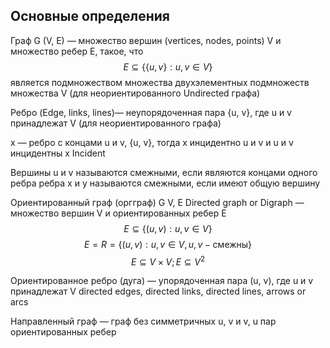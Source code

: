 ## Основные определения
Граф G (V, E) — множество вершин (vertices, nodes, points) V и множество ребер E, такое, что
$$
E\subseteq\{\{u, v\}:u, v\in V\}
$$
является подмножеством множества двухэлементных подмножеств множества V
(для неориентированного Undirected графа)


Ребро (Edge, links, lines)— неупорядоченная пара {u, v}, где u и v принадлежат V (для
неориентированного графа)


x — ребро с концами u и v, {u, v}, тогда x инцидентно u и v и u и v инцидентны x
Incident


Вершины u и v называются смежными, если являются концами одного ребра
ребра x и y называются смежными, если имеют общую вершину


Ориентированный граф (оргграф) G V, E Directed graph or Digraph — множество вершин V и
ориентированных ребер E
$$
E\subseteq\{(u, v):u, v\in V\}
$$
$$
E = R = \{(u, v): u, v \in V,u, v - \text{смежны}\}
$$
$$
E\subseteq V\times V; E\subseteq V^2
$$


Ориентированное ребро (дуга) — упорядоченная пара (u, v), где u и v принадлежат V
directed edges, directed links, directed lines, arrows or arcs


Направленный граф — граф без симметричных u, v и v, u пар ориентированных ребер